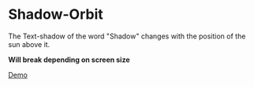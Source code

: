 # Shadow-Orbit

The Text-shadow of the word "Shadow" changes with the position of the sun above it.

**Will break depending on screen size**

[Demo](https://ilvaluta.github.io/CSS-Stuff/Shadow-Orbit/)

